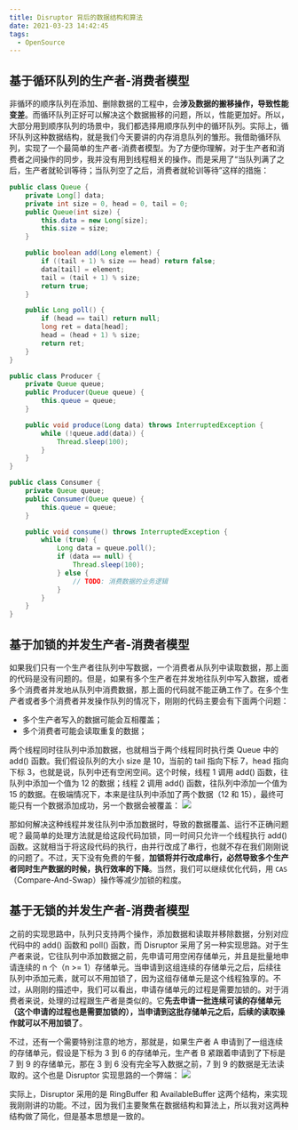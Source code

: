 ```yaml
---
title: Disruptor 背后的数据结构和算法
date: 2021-03-23 14:42:45
tags:
  - OpenSource
---
```

## 基于循环队列的生产者-消费者模型
非循环的顺序队列在添加、删除数据的工程中，会**涉及数据的搬移操作，导致性能变差**。而循环队列正好可以解决这个数据搬移的问题，所以，性能更加好。所以，大部分用到顺序队列的场景中，我们都选择用顺序队列中的循环队列。实际上，循环队列这种数据结构，就是我们今天要讲的内存消息队列的雏形。我借助循环队列，实现了一个最简单的生产者-消费者模型。为了方便你理解，对于生产者和消费者之间操作的同步，我并没有用到线程相关的操作。而是采用了“当队列满了之后，生产者就轮训等待；当队列空了之后，消费者就轮训等待”这样的措施：
<!--more-->
```java
public class Queue {
    private Long[] data;
    private int size = 0, head = 0, tail = 0;
    public Queue(int size) {
        this.data = new Long[size];
        this.size = size;
    }

    public boolean add(Long element) {
        if ((tail + 1) % size == head) return false;
        data[tail] = element;
        tail = (tail + 1) % size;
        return true;
    }

    public Long poll() {
        if (head == tail) return null;
        long ret = data[head];
        head = (head + 1) % size;
        return ret;
    }
}

public class Producer {
    private Queue queue;
    public Producer(Queue queue) {
        this.queue = queue;
    }

    public void produce(Long data) throws InterruptedException {
        while (!queue.add(data)) {
            Thread.sleep(100);
        }
    }
}

public class Consumer {
    private Queue queue;
    public Consumer(Queue queue) {
        this.queue = queue;
    }

    public void consume() throws InterruptedException {
        while (true) {
            Long data = queue.poll();
            if (data == null) {
                Thread.sleep(100);
            } else {
                // TODO: 消费数据的业务逻辑
            }
        }
    }
}
```

## 基于加锁的并发生产者-消费者模型
如果我们只有一个生产者往队列中写数据，一个消费者从队列中读取数据，那上面的代码是没有问题的。但是，如果有多个生产者在并发地往队列中写入数据，或者多个消费者并发地从队列中消费数据，那上面的代码就不能正确工作了。在多个生产者或者多个消费者并发操作队列的情况下，刚刚的代码主要会有下面两个问题：
- 多个生产者写入的数据可能会互相覆盖；
- 多个消费者可能会读取重复的数据；

两个线程同时往队列中添加数据，也就相当于两个线程同时执行类 Queue 中的 add() 函数。我们假设队列的大小 size 是 10，当前的 tail 指向下标 7，head 指向下标 3，也就是说，队列中还有空闲空间。这个时候，线程 1 调用 add() 函数，往队列中添加一个值为 12 的数据；线程 2 调用 add() 函数，往队列中添加一个值为 15 的数据。在极端情况下，本来是往队列中添加了两个数据（12 和 15），最终可能只有一个数据添加成功，另一个数据会被覆盖：
![](https://raw.githubusercontent.com/umarellyh/mPOST/master/OpenSource/geek/07.png)

那如何解决这种线程并发往队列中添加数据时，导致的数据覆盖、运行不正确问题呢？最简单的处理方法就是给这段代码加锁，同一时间只允许一个线程执行 add() 函数。这就相当于将这段代码的执行，由并行改成了串行，也就不存在我们刚刚说的问题了。不过，天下没有免费的午餐，**加锁将并行改成串行，必然导致多个生产者同时生产数据的时候，执行效率的下降**。当然，我们可以继续优化代码，用 `CAS`（Compare-And-Swap）操作等减少加锁的粒度。

## 基于无锁的并发生产者-消费者模型
之前的实现思路中，队列只支持两个操作，添加数据和读取并移除数据，分别对应代码中的 add() 函数和 poll() 函数，而 Disruptor 采用了另一种实现思路。对于生产者来说，它往队列中添加数据之前，先申请可用空闲存储单元，并且是批量地申请连续的 n 个（n >= 1）存储单元。当申请到这组连续的存储单元之后，后续往队列中添加元素，就可以不用加锁了，因为这组存储单元是这个线程独享的。不过，从刚刚的描述中，我们可以看出，申请存储单元的过程是需要加锁的。对于消费者来说，处理的过程跟生产者是类似的。它**先去申请一批连续可读的存储单元（这个申请的过程也是需要加锁的），当申请到这批存储单元之后，后续的读取操作就可以不用加锁了**。

不过，还有一个需要特别注意的地方，那就是，如果生产者 A 申请到了一组连续的存储单元，假设是下标为 3 到 6 的存储单元，生产者 B 紧跟着申请到了下标是 7 到 9 的存储单元，那在 3 到 6 没有完全写入数据之前，7 到 9 的数据是无法读取的。这个也是 Disruptor 实现思路的一个弊端：
![](https://raw.githubusercontent.com/umarellyh/mPOST/master/OpenSource/geek/08.png)

实际上，Disruptor 采用的是 RingBuffer 和 AvailableBuffer 这两个结构，来实现我刚刚讲的功能。不过，因为我们主要聚焦在数据结构和算法上，所以我对这两种结构做了简化，但是基本思想是一致的。
